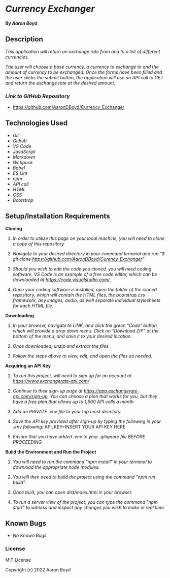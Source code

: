 # _Currency Exchanger_

#### By _**Aaron Boyd**_

## Description

_This application will return an exchange rate from and to a list of different currencies._

_The user will choose a base currency, a currency to exchange to and the amount of currency to be exchanged. Once the forms have been filled and the user clicks the submit button, the application will use an API call to GET and return the exchange rate at the desired amount._ 

### _Link to GitHub Repository_

* https://github.com/AaronDBoyd/Currency_Exchanger

## Technologies Used

* _Git_
* _Github_
* _VS Code_
* _JavaScript_
* _Markdown_
* _Webpack_
* _Babel_
* _ES Lint_
* _npm_
* _API call_
* _HTML_
* _CSS_
* _Bootstrap_

## Setup/Installation Requirements 

**Cloning**

1) _In order to utilize this page on your local machine, you will need to clone a copy of this repository_

2) _Navigate to your desired directory in your command terminal and run "$ git clone https://github.com/AaronDBoyd/Curency_Exchanger"_

3) _Should you wish to edit the code you cloned, you will need coding software. VS Code is an example of a free code editor, which can be downloaded at https://code.visualstudio.com/_.

4) _Once your coding software is installed, open the folder of the cloned repository, which will contain the HTML files, the bootstrap.css framework, any images, audio, as well separate individual stylesheets for each HTML file._


**Downloading**

1) _In your browser, navigate to LINK, and click the green "Code" button, which will provide a drop down menu. Click on "Download ZIP" at the bottom of the menu, and save it to your desired location._

2) _Once downloaded, unzip and extract the files._

3) _Follow the steps above to view, edit, and open the files as needed._

**Acquiring an API Key**

1) _To run this project, will need to sign up for an account at https://www.exchangerate-api.com/_ 

2) _Continue to their sign-up page at https://app.exchangerate-api.com/sign-up. You can choose a plan that works for you, but they have a free plan that allows up to 1,500 API calls a month_

3) _Add an PRIVATE .env file to your top most directory._

4) _Save the API key provided after sign-up by typing the following in your .env following:_ API_KEY=INSERT YOUR API KEY HERE

5) _Ensure that you have added .env to your .gitignore file BEFORE PROCEEDING_

**Build the Environment and Run the Project** 

1) _You will need to run the command "npm install" in your terminal to download the appropriate node modules._

2) _You will then need to build the project using the command "npm run build"._

3) _Once built, you can open dist/index.html in your browser._

4) _To run a server view of the project, you can type the command "npm start" to witness and inspect any changes you wish to make in real time._

## Known Bugs 

* _No Known Bugs._  

### License

MIT License

Copyright (c) 2022 Aaron Boyd